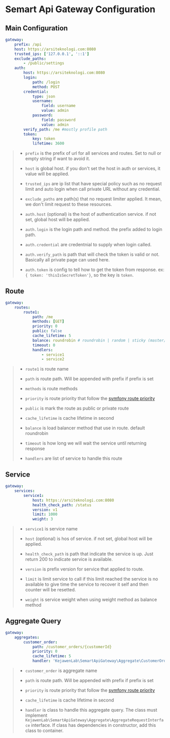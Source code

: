 # Semart Api Gateway Configuration

## Main Configuration

```yaml
gateway:
    prefix: /api
    host: https://arsiteknologi.com:8080
    trusted_ips: ['127.0.0.1', '::1']
    exclude_paths:
        - /public/settings
    auth:
        host: https://arsiteknologi.com:8080
        login:
            path: /login
            method: POST
        credential:
            type: json
            username:
                field: username
                value: admin
            password:
                field: password
                value: admin
        verify_path: /me #mostly profile path
        token:
            key: token
            lifetime: 3600

```

>
> * `prefix` is the prefix of url for all services and routes. Set to null or empty string if want to avoid it.
>
> * `host` is global host. if you don't set the host in auth or services, it value will be applied.
>
> * `trusted_ips` are ip list that have special policy such as no request limit and auto login when call private URL without any credential.
>
> * `exclude_paths` are path(s) that no request limiter applied. It mean, we don't limit request to these resources.
>
> * `auth.host` (optional) is the host of authentication service. if not set, global host will be applied.
>
> * `auth.login` is the login path and method. the prefix added to login path.
>
> * `auth.credential` are credentnial to supply when login called.
>
> * `auth.verify_path` is path that will check the token is valid or not. Basically all private page can used here.
>
> * `auth.token` is config to tell how to get the token from response. ex: `{ token: 'thisIsSecretToken'}`, so the key is `token`.
> 

## Route

```yaml
gateway:
    routes:
        route1:
            path: /me
            methods: [GET]
            priority: 0
            public: false
            cache_lifetime: 5
            balance: roundrobin # roundrobin | random | sticky (master/slave) NB: Please noted, some balance method may not work during development
            timeout: 0
            handlers:
                - service1
                - service2
```

>
> * `route1` is route name
>
> * `path` is route path. Will be appended with prefix if prefix is set
>
> * `methods` is route methods
>
> * `priority` is route priority that follow the [symfony route priority](https://symfony.com/doc/current/routing.html#priority-parameter)
>
> * `public` is mark the route as public or private route
>
> * `cache_lifetime` is cache lifetime in second
>
> * `balance` is load balancer method that use in route. default roundrobin
>
> * `timeout` is how long we will wait the service until returning response
>
> * `handlers` are list of service to handle this route
>

## Service

```yaml
gateway:
    services:
        service1:
            host: https://arsiteknologi.com:8080
            health_check_path: /status
            version: v1
            limit: 1000
            weight: 3
```

>
> * `service1` is service name
>
> * `host` (optional) is hos of service. if not set, global host will be applied.
>
> * `health_check_path` is path that indicate the service is up. Just return 200 to indicate service is available.
>
> * `version` is prefix version for service that applied to route.
>
> * `limit` is limit service to call if this limit reached the service is no available to give time the service to recover it self and then counter will be resetted.
>
> * `weight` is service weight when using weight method as balance method
>

## Aggregate Query

```yaml
gateway:
    aggregates:
        customer_order:
            path: /customer_orders/{customerId}
            priority: 0
            cache_lifetime: 5
            handler: 'KejawenLab\SemartApiGateway\Aggregate\CustomerOrder'

```

>
> * `customer_order` is aggregate name
>
> * `path` is route path. Will be appended with prefix if prefix is set
>
> * `priority` is route priority that follow the [symfony route priority](https://symfony.com/doc/current/routing.html#priority-parameter)
>
> * `cache_lifetime` is cache lifetime in second
>
> * `handler` is class to handle this aggregate query. The class must implement `KejawenLab\SemartApiGateway\Aggregate\AggregateRequestInterface` interface. If class has dependencies in constructor, add this class to container.
>

